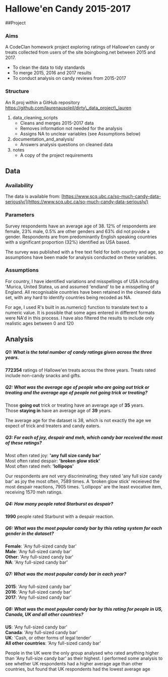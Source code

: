 # Hallowe'en Candy 2015-2017

##Project 

### Aims

A CodeClan homework project exploring ratings of Hallowe'en candy or treats collected from users of the site boingboing.net between 2015 and 2017.

* To clean the data to tidy standards
* To merge 2015, 2016 and 2017 results
* To conduct analysis on candy reviews from 2015-2017

### Structure

An R.proj within a GitHub repository https://github.com/laurenausoleil/dirty\_data_project\_lauren

1. data\_cleaning\_scripts
	* Cleans and merges 2015-2017 data
	* Removes information not needed for the analysis
	* Assigns NA to unclear variables (see Assumptions below)
2. documentation\_and\_analysis/
	* Answers analysis questions on cleaned data
3. notes
	* A copy of the project requirements

## Data

### Availability

The data is available from: [https://www.scq.ubc.ca/so-much-candy-data-seriously/](https://www.scq.ubc.ca/so-much-candy-data-seriously/)

### Parameters

Survey respondents have an average age of 38.
12% of respondents are female, 23% male, 0.5% are other genders and 63% did not povide a gender.
Respondents are from predominantly English speaking countries with a significant proportion (32%) identified as USA based.

The survey was published with a free text field for both country and age, so assumptions have been made for analysis conducted on these variables.

### Assumptions

For country, I have identified variations and misspellings of USA including 'Murica, United Statea, us and assumed 'endland' to be a misspelling of England. All recognisable countries have been retained in the cleaned data set, with any hard to identify countries being recoded as NA.

For age, I used R's built in as.numeric() function to translate text to a numeric value. It is possible that some ages entered in different formats were NA'd in this process. I have also filtered the results to include only realistic ages between 0 and 120

## Analysis

##### Q1: What is the total number of candy ratings given across the three years.
**772354** ratings of Hallowe'en treats across the three years.
Treats rated include non-candy snacks and gifts.

##### Q2: What was the average age of people who are going out trick or treating and the average age of people not going trick or treating?
Those **going out** trick or treating have an average age of **35** years.       
Those **staying in** have an average age of **39** years.  

The average age for the dataset is 38, which is not exactly the age we expect of trick and treaters and candy eaters.

##### Q3: For each of joy, despair and meh, which candy bar received the most of these ratings?

Most often rated joy: **'any full size candy bar'**  
Most often rated despair: **'broken glow stick'**   
Most often rated meh: **'lollipops'**

Our respondents are not very discriminating; they rated 'any full size candy bar' as joy the most often, 7589 times.
A 'broken glow stick' receieved the most despair reactions, 7905 times.
'Lollipops' are the least evocative item, receiving 1570 meh ratings.

##### Q4: How many people rated Starburst as despair?

**1990** people rated Starburst with a despair reaction.

##### Q6: What was the most popular candy bar by this rating system for each gender in the dataset?
**Female**: 'Any full-sized candy bar'   
**Male**: 'Any full-sized candy bar'   
**Other**: 'Any full-sized candy bar'   
**NA**: 'Any full-sized candy bar'

##### Q7: What was the most popular candy bar in each year?
**2015**: 'Any full-sized candy bar'   
**2016**: 'Any full-sized candy bar'   
**2017**: 'Any full-sized candy bar'

##### Q8: What was the most popular candy bar by this rating for people in US, Canada, UK and all other countries?
**US**: 'Any full-sized candy bar'  
**Canada**: 'Any full-sized candy bar'  
**UK**: 'Cash, or other forms of legal tender'  
**All other countries**: 'Any full-sized candy bar'

People in the UK were the only group analysed who rated anything higher than 'Any full-size candy bar' as their highest. I performed some analysis to see whether UK respondents had a higher average age than other countries, but found that UK respondents had the lowest average age
